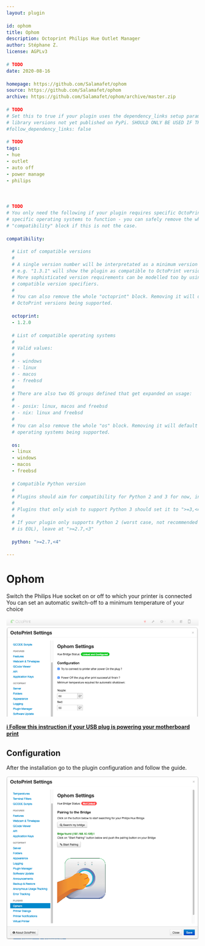 ```yaml
---
layout: plugin

id: ophom
title: Ophom
description: Octoprint Philips Hue Outlet Manager
author: Stéphane Z.
license: AGPLv3

# TODO
date: 2020-08-16

homepage: https://github.com/Salamafet/ophom
source: https://github.com/Salamafet/ophom
archive: https://github.com/Salamafet/ophom/archive/master.zip

# TODO
# Set this to true if your plugin uses the dependency_links setup parameter to include
# library versions not yet published on PyPi. SHOULD ONLY BE USED IF THERE IS NO OTHER OPTION!
#follow_dependency_links: false

# TODO
tags:
- hue
- outlet
- auto off
- power manage
- philips



# TODO
# You only need the following if your plugin requires specific OctoPrint versions or
# specific operating systems to function - you can safely remove the whole
# "compatibility" block if this is not the case.

compatibility:

  # List of compatible versions
  #
  # A single version number will be interpretated as a minimum version requirement,
  # e.g. "1.3.1" will show the plugin as compatible to OctoPrint versions 1.3.1 and up.
  # More sophisticated version requirements can be modelled too by using PEP440
  # compatible version specifiers.
  #
  # You can also remove the whole "octoprint" block. Removing it will default to all
  # OctoPrint versions being supported.

  octoprint:
  - 1.2.0

  # List of compatible operating systems
  #
  # Valid values:
  #
  # - windows
  # - linux
  # - macos
  # - freebsd
  #
  # There are also two OS groups defined that get expanded on usage:
  #
  # - posix: linux, macos and freebsd
  # - nix: linux and freebsd
  #
  # You can also remove the whole "os" block. Removing it will default to all
  # operating systems being supported.

  os:
  - linux
  - windows
  - macos
  - freebsd
  
  # Compatible Python version
  #
  # Plugins should aim for compatibility for Python 2 and 3 for now, in which case the value should be ">=2.7,<4".
  #
  # Plugins that only wish to support Python 3 should set it to ">=3,<4". 
  #
  # If your plugin only supports Python 2 (worst case, not recommended for newly developed plugins since Python 2
  # is EOL), leave at ">=2.7,<3"
  
  python: ">=2.7,<4"

---
```


# Ophom

Switch the Philips Hue socket on or off to which your printer is connected  
You can set an automatic switch-off to a minimum temperature of your choice

![Ophom Configuration](/assets/img/plugins/ophom/paired.png)  

[**ℹ️ Follow this instruction if your USB plug is powering your motherboard print**](https://github.com/Salamafet/ophom/blob/master/docs/usb_avoid_power.md)


## Configuration

After the installation go to the plugin configuration and follow the guide.

![Ophom Bridge Pairing](/assets/img/plugins/ophom/pairing.png)

